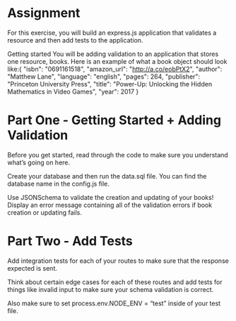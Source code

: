 # Assignment

For this exercise, you will build an express.js application that validates a resource and then add tests to the application.

Getting started
You will be adding validation to an application that stores one resource, books. Here is an example of what a book object should look like:{
"isbn": "0691161518",
"amazon_url": "http://a.co/eobPtX2",
"author": "Matthew Lane",
"language": "english",
"pages": 264,
"publisher": "Princeton University Press",
"title": "Power-Up: Unlocking the Hidden Mathematics in Video Games",
"year": 2017
}

# Part One - Getting Started + Adding Validation

Before you get started, read through the code to make sure you understand what’s going on here.

Create your database and then run the data.sql file. You can find the database name in the config.js file.

Use JSONSchema to validate the creation and updating of your books! Display an error message containing all of the validation errors if book creation or updating fails.

# Part Two - Add Tests

Add integration tests for each of your routes to make sure that the response expected is sent.

Think about certain edge cases for each of these routes and add tests for things like invalid input to make sure your schema validation is correct.

Also make sure to set process.env.NODE_ENV = “test” inside of your test file.
